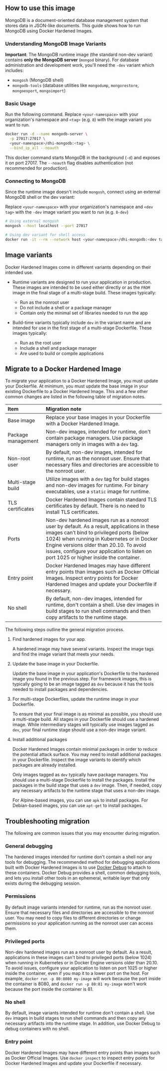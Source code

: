 ## How to use this image

MongoDB is a document-oriented database management system that stores data in JSON-like documents. This guide shows how
to run MongoDB using Docker Hardened Images.

### Understanding MongoDB Image Variants

**Important**: The MongoDB runtime image (the standard non-dev variant) contains **only the MongoDB server** (`mongod`
binary). For database administration and development work, you'll need the `-dev` variant which includes:

- `mongosh` (MongoDB shell)
- `mongodb-tools` (database utilities like `mongodump`, `mongorestore`, `mongoexport`, `mongoimport`)

### Basic Usage

Run the following command. Replace `<your-namespace>` with your organization's namespace and `<tag>` (e.g. `8`) with the
image variant you want to run.

```bash
docker run -d --name mongodb-server \
  -p 27017:27017 \
  <your-namespace>/dhi-mongodb:<tag> \
  --bind_ip_all --noauth
```

This docker command starts MongoDB in the background (`-d`) and exposes it on port 27017. The `--noauth` flag disables
authentication (not recommended for production).

### Connecting to MongoDB

Since the runtime image doesn't include `mongosh`, connect using an external MongoDB shell or the dev variant:

Replace `<your-namespace>` with your organization's namespace and `<dev tag>` with the `-dev` image variant you want to
run (e.g. `8-dev`)

```bash
# Using external mongosh
mongosh --host localhost --port 27017

# Using dev variant for shell access
docker run -it --rm --network host <your-namespace>/dhi-mongodb:<dev tag> mongosh --host localhost --port 27017
```

## Image variants

Docker Hardened Images come in different variants depending on their intended use.

- Runtime variants are designed to run your application in production. These images are intended to be used either
  directly or as the `FROM` image in the final stage of a multi-stage build. These images typically:

  - Run as the nonroot user
  - Do not include a shell or a package manager
  - Contain only the minimal set of libraries needed to run the app

- Build-time variants typically include `dev` in the variant name and are intended for use in the first stage of a
  multi-stage Dockerfile. These images typically:

  - Run as the root user
  - Include a shell and package manager
  - Are used to build or compile applications

## Migrate to a Docker Hardened Image

To migrate your application to a Docker Hardened Image, you must update your Dockerfile. At minimum, you must update the
base image in your existing Dockerfile to a Docker Hardened Image. This and a few other common changes are listed in the
following table of migration notes.

| Item               | Migration note                                                                                                                                                                                                                                                                                                               |
| :----------------- | :--------------------------------------------------------------------------------------------------------------------------------------------------------------------------------------------------------------------------------------------------------------------------------------------------------------------------- |
| Base image         | Replace your base images in your Dockerfile with a Docker Hardened Image.                                                                                                                                                                                                                                                    |
| Package management | Non-dev images, intended for runtime, don't contain package managers. Use package managers only in images with a `dev` tag.                                                                                                                                                                                                  |
| Non-root user      | By default, non-dev images, intended for runtime, run as the nonroot user. Ensure that necessary files and directories are accessible to the nonroot user.                                                                                                                                                                   |
| Multi-stage build  | Utilize images with a `dev` tag for build stages and non-dev images for runtime. For binary executables, use a `static` image for runtime.                                                                                                                                                                                   |
| TLS certificates   | Docker Hardened Images contain standard TLS certificates by default. There is no need to install TLS certificates.                                                                                                                                                                                                           |
| Ports              | Non-dev hardened images run as a nonroot user by default. As a result, applications in these images can’t bind to privileged ports (below 1024) when running in Kubernetes or in Docker Engine versions older than 20.10. To avoid issues, configure your application to listen on port 1025 or higher inside the container. |
| Entry point        | Docker Hardened Images may have different entry points than images such as Docker Official Images. Inspect entry points for Docker Hardened Images and update your Dockerfile if necessary.                                                                                                                                  |
| No shell           | By default, non-dev images, intended for runtime, don't contain a shell. Use dev images in build stages to run shell commands and then copy artifacts to the runtime stage.                                                                                                                                                  |

The following steps outline the general migration process.

1. Find hardened images for your app.

   A hardened image may have several variants. Inspect the image tags and find the image variant that meets your needs.

1. Update the base image in your Dockerfile.

   Update the base image in your application's Dockerfile to the hardened image you found in the previous step. For
   framework images, this is typically going to be an image tagged as `dev` because it has the tools needed to install
   packages and dependencies.

1. For multi-stage Dockerfiles, update the runtime image in your Dockerfile.

   To ensure that your final image is as minimal as possible, you should use a multi-stage build. All stages in your
   Dockerfile should use a hardened image. While intermediary stages will typically use images tagged as `dev`, your
   final runtime stage should use a non-dev image variant.

1. Install additional packages

   Docker Hardened Images contain minimal packages in order to reduce the potential attack surface. You may need to
   install additional packages in your Dockerfile. Inspect the image variants to identify which packages are already
   installed.

   Only images tagged as `dev` typically have package managers. You should use a multi-stage Dockerfile to install the
   packages. Install the packages in the build stage that uses a `dev` image. Then, if needed, copy any necessary
   artifacts to the runtime stage that uses a non-dev image.

   For Alpine-based images, you can use `apk` to install packages. For Debian-based images, you can use `apt-get` to
   install packages.

## Troubleshooting migration

The following are common issues that you may encounter during migration.

### General debugging

The hardened images intended for runtime don't contain a shell nor any tools for debugging. The recommended method for
debugging applications built with Docker Hardened Images is to use
[Docker Debug](https://docs.docker.com/reference/cli/docker/debug/) to attach to these containers. Docker Debug provides
a shell, common debugging tools, and lets you install other tools in an ephemeral, writable layer that only exists
during the debugging session.

### Permissions

By default image variants intended for runtime, run as the nonroot user. Ensure that necessary files and directories are
accessible to the nonroot user. You may need to copy files to different directories or change permissions so your
application running as the nonroot user can access them.

### Privileged ports

Non-dev hardened images run as a nonroot user by default. As a result, applications in these images can't bind to
privileged ports (below 1024) when running in Kubernetes or in Docker Engine versions older than 20.10. To avoid issues,
configure your application to listen on port 1025 or higher inside the container, even if you map it to a lower port on
the host. For example, `docker run -p 80:8080 my-image` will work because the port inside the container is 8080, and
`docker run -p 80:81 my-image` won't work because the port inside the container is 81.

### No shell

By default, image variants intended for runtime don't contain a shell. Use `dev` images in build stages to run shell
commands and then copy any necessary artifacts into the runtime stage. In addition, use Docker Debug to debug containers
with no shell.

### Entry point

Docker Hardened Images may have different entry points than images such as Docker Official Images. Use `docker inspect`
to inspect entry points for Docker Hardened Images and update your Dockerfile if necessary.
